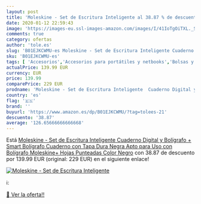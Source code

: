 ```yaml
---
layout: post
title: 'Moleskine - Set de Escritura Inteligente al 38.87 % de descuento'
date: 2020-01-12 22:59:43
image: 'https://images-eu.ssl-images-amazon.com/images/I/41IoTgOiTXL._SL400_.jpg'
comments: true
category: ofertas
author: 'tole.es'
slug: 'B01EJKCWMU-es Moleskine - Set de Escritura Inteligente Cuaderno Digital...'
sku: 'B01EJKCWMU-es'
tags: [ 'Accesorios','Accesorios para portátiles y netbooks','Bolsas y fundas para portátiles y netbooks','Bolígrafos, lápices y útiles de escritura','Fundas blandas para portátiles y netbooks','Informática','Oficina y papelería','Rotuladores permanentes','Rotuladores y subrayadores','bolígrafo','moleskine', ]
actualPrice: 139.99 EUR
currency: EUR
price: 139.99
comparePrice: 229 EUR
prodname: 'Moleskine - Set de Escritura Inteligente  Cuaderno Digital y Bolígrafo + Smart Bolígrafo  Cuaderno con Tapa Dura Negra Apto para Uso con Bolígrafo Moleskine+  Hojas Punteadas  Color Negro'
country: 'es'
flag: '🇪🇸'
brand: ''
buyurl: 'https://www.amazon.es/dp/B01EJKCWMU/?tag=tolees-21'
descuento: '38.87'
average: '126.65666666666668'
---
```


Está [Moleskine - Set de Escritura Inteligente  Cuaderno Digital y Bolígrafo + Smart Bolígrafo  Cuaderno con Tapa Dura Negra Apto para Uso con Bolígrafo Moleskine+  Hojas Punteadas  Color Negro](https://www.amazon.es/dp/B01EJKCWMU/?tag=tolees-21) con 38.87 de descuento por 139.99 EUR (original: 229 EUR) en el siguiente enlace!

[![Moleskine - Set de Escritura Inteligente](https://images-eu.ssl-images-amazon.com/images/I/41IoTgOiTXL._SL400_.jpg)](https://www.amazon.es/dp/B01EJKCWMU/?tag=tolees-21)

ℹ️:


[🛒 Ver la oferta!!](https://www.amazon.es/dp/B01EJKCWMU/?tag=tolees-21)
